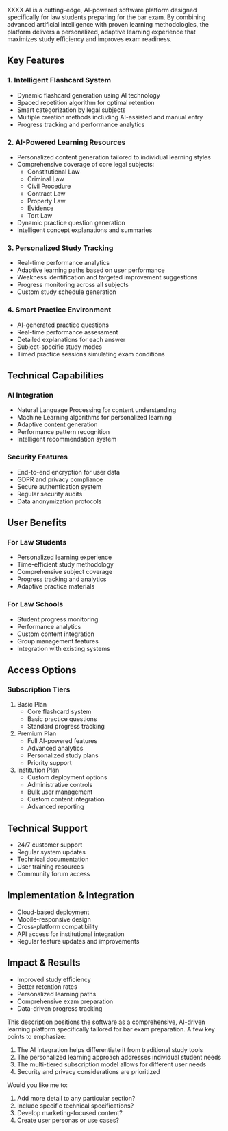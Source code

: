 

XXXX AI is a cutting-edge, AI-powered software platform designed specifically for law students preparing for the bar exam. 
By combining advanced artificial intelligence with proven learning methodologies, the platform delivers a personalized, adaptive learning experience that maximizes study efficiency and improves exam readiness.

## Key Features

### 1. Intelligent Flashcard System

- Dynamic flashcard generation using AI technology
- Spaced repetition algorithm for optimal retention
- Smart categorization by legal subjects
- Multiple creation methods including AI-assisted and manual entry
- Progress tracking and performance analytics

### 2. AI-Powered Learning Resources

- Personalized content generation tailored to individual learning styles
- Comprehensive coverage of core legal subjects:
    - Constitutional Law
    - Criminal Law
    - Civil Procedure
    - Contract Law
    - Property Law
    - Evidence
    - Tort Law
- Dynamic practice question generation
- Intelligent concept explanations and summaries

### 3. Personalized Study Tracking

- Real-time performance analytics
- Adaptive learning paths based on user performance
- Weakness identification and targeted improvement suggestions
- Progress monitoring across all subjects
- Custom study schedule generation

### 4. Smart Practice Environment

- AI-generated practice questions
- Real-time performance assessment
- Detailed explanations for each answer
- Subject-specific study modes
- Timed practice sessions simulating exam conditions

## Technical Capabilities

### AI Integration

- Natural Language Processing for content understanding
- Machine Learning algorithms for personalized learning
- Adaptive content generation
- Performance pattern recognition
- Intelligent recommendation system

### Security Features

- End-to-end encryption for user data
- GDPR and privacy compliance
- Secure authentication system
- Regular security audits
- Data anonymization protocols

## User Benefits

### For Law Students

- Personalized learning experience
- Time-efficient study methodology
- Comprehensive subject coverage
- Progress tracking and analytics
- Adaptive practice materials

### For Law Schools

- Student progress monitoring
- Performance analytics
- Custom content integration
- Group management features
- Integration with existing systems

## Access Options

### Subscription Tiers

1. Basic Plan
    - Core flashcard system
    - Basic practice questions
    - Standard progress tracking
2. Premium Plan
    - Full AI-powered features
    - Advanced analytics
    - Personalized study plans
    - Priority support
3. Institution Plan
    - Custom deployment options
    - Administrative controls
    - Bulk user management
    - Custom content integration
    - Advanced reporting

## Technical Support

- 24/7 customer support
- Regular system updates
- Technical documentation
- User training resources
- Community forum access

## Implementation & Integration

- Cloud-based deployment
- Mobile-responsive design
- Cross-platform compatibility
- API access for institutional integration
- Regular feature updates and improvements

## Impact & Results

- Improved study efficiency
- Better retention rates
- Personalized learning paths
- Comprehensive exam preparation
- Data-driven progress tracking

This description positions the software as a comprehensive, AI-driven learning platform specifically tailored for bar exam preparation. A few key points to emphasize:

1. The AI integration helps differentiate it from traditional study tools
2. The personalized learning approach addresses individual student needs
3. The multi-tiered subscription model allows for different user needs
4. Security and privacy considerations are prioritized

Would you like me to:

1. Add more detail to any particular section?
2. Include specific technical specifications?
3. Develop marketing-focused content?
4. Create user personas or use cases?
